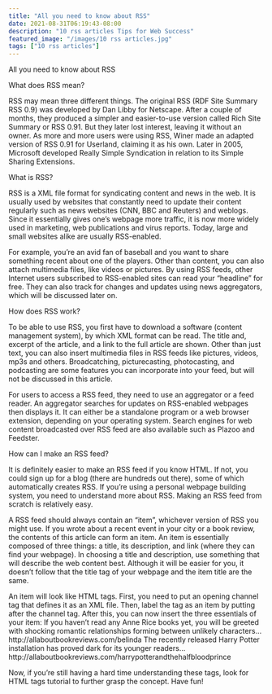 ```yaml
---
title: "All you need to know about RSS"
date: 2021-08-31T06:19:43-08:00
description: "10 rss articles Tips for Web Success"
featured_image: "/images/10 rss articles.jpg"
tags: ["10 rss articles"]
---
```


All you need to know about RSS

What does RSS mean?

RSS may mean three different things. The original RSS (RDF Site Summary RSS 0.9) was developed by Dan Libby for Netscape. After a couple of months, they produced a simpler and easier-to-use version called Rich Site Summary or RSS 0.91. But they later lost interest, leaving it without an owner. As more and more users were using RSS, Winer made an adapted version of RSS 0.91 for Userland, claiming it as his own. Later in 2005, Microsoft developed Really Simple Syndication in relation to its Simple Sharing Extensions.

What is RSS?

RSS is a XML file format for syndicating content and news in the web. It is usually used by websites that constantly need to update their content regularly such as news websites (CNN, BBC and Reuters) and weblogs. Since it essentially gives one’s webpage more traffic, it is now more widely used in marketing, web publications and virus reports. Today, large and small websites alike are usually RSS-enabled.

For example, you’re an avid fan of baseball and you want to share something recent about one of the players. Other than content, you can also attach multimedia files, like videos or pictures. By using RSS feeds, other Internet users subscribed to RSS-enabled sites can read your “headline” for free. They can also track for changes and updates using news aggregators, which will be discussed later on.

How does RSS work?

To be able to use RSS, you first have to download a software (content management system), by which XML format can be read. The title and, excerpt of the article, and a link to the full article are shown. Other than just text, you can also insert multimedia files in RSS feeds like pictures, videos, mp3s and others. Broadcatching, picturecasting, photocasting, and podcasting are some features you can incorporate into your feed, but will not be discussed in this article.

For users to access a RSS feed, they need to use an aggregator or a feed reader. An aggregator searches for updates on RSS-enabled webpages then displays it. It can either be a standalone program or a web browser extension, depending on your operating system. Search engines for web content broadcasted over RSS feed are also available such as Plazoo and Feedster.

How can I make an RSS feed?

It is definitely easier to make an RSS feed if you know HTML. If not, you could sign up for a blog (there are hundreds out there), some of which automatically creates RSS. If you’re using a personal webpage building system, you need to understand more about RSS. Making an RSS feed from scratch is relatively easy. 

A RSS feed should always contain an “item”, whichever version of RSS you might use. If you wrote about a recent event in your city or a book review, the contents of this article can form an item. An item is essentially composed of three things: a title, its description, and link (where they can find your webpage). In choosing a title and description, use something that will describe the web content best. Although it will be easier for you, it doesn’t follow that the title tag of your webpage and the item title are the same. 

An item will look like HTML tags. First, you need to put an opening channel tag that defines it as an XML file. Then, label the tag as an item by putting <item> after the channel tag. After this, you can now insert the three essentials of your item: <title>, <description>, and <link>. Just like HTML, we need to close the tag by writing </channel> and </rss> at the bottom. 

An RSS feed that contains multiple tags looks like this:

<?xml version="1.0"?> 
<rss version="2.0">

<channel>

<item>
<title>Anne Rice’s Belinda: A Book Review</title>
<description> If you haven’t read any Anne Rice books yet, you will be greeted with shocking romantic relationships forming between unlikely characters… </description>
<link> http://allaboutbookreviews.com/belinda </link>

<item>
<title>Harry Potter IV: Darker with More Deaths</title>
<description> The recently released Harry Potter installation has proved dark for its younger readers…</description>
<link> http://allaboutbookreviews.com/harrypotterandthehalfbloodprince </link>

</channel>

</rss>


Now, if you’re still having a hard time understanding these tags, look for HTML tags tutorial to further grasp the concept. Have fun!

